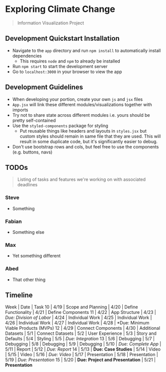 # Exploring Climate Change
> Information Visualization Project

## Development Quickstart Installation
* Navigate to the `app` directory and run `npm install` to automatically install dependencies
  * This requires `node` and `npm` to already be installed
* Run `npm start` to start the development server
* Go to `localhost:3000` in your browser to view the app

## Development Guidelines
* When developing your portion, create your own `js` and `jsx` files
* `App.jsx` will link these different modules/visualizations together with imports
* Try not to share state across different modules i.e. yours should be pretty self-contained
* Use the `styled-components` package for styling
  * Put reusable things like headers and layouts in `styles.jsx` but custom styles should remain in same file that they are used.  This will result in some duplicate code, but it's significantly easier to debug.
* Don't use bootstrap rows and cols, but feel free to use the components (e.g. buttons, navs)

## TODOs
> Listing of tasks and features we're working on with associated deadlines
### Steve
* Something
### Fabian
* Something else
### Max
* Yet something different
### Abed
* That other thing

## Timeline
Week  | Date  | Task
10    | 4/19  | Scope and Planning
      | 4/20  | Define Functionality
      | 4/21  | Define Components
11    | 4/22  | App Structure
      | 4/23  | *Due: Division of Labor*
      | 4/24  | Individual Work
      | 4/25  | Individual Work
      | 4/26  | Individual Work
      | 4/27  | Individual Work
      | 4/28  | *Due: Minimum Viable Products (MVPs)
12    | 4/29  | Connect Components
      | 4/30  | Additional Datasets
      | 5/1   | Connect Datasets
      | 5/2   | User Experience
      | 5/3   | Story and Defaults
      | 5/4   | Styling
      | 5/5   | *Due: Integration*
13    | 5/6   | Debugging 
      | 5/7   | Debugging
      | 5/8   | Debugging
      | 5/9   | Debugging
      | 5/10  | *Due: Complete App*
      | 5/11  | Report
      | 5/12  | *Due: Report*
14    | 5/13  | **Due: Case Studies**
      | 5/14  | Video
      | 5/15  | Video
      | 5/16  | *Due: Video*
      | 5/17  | Presentation
      | 5/18  | Presentation
      | 5/19  | *Due: Presentation*
15    | 5/20  | **Due: Project and Presentation**
      | 5/21  | **Presentation**
